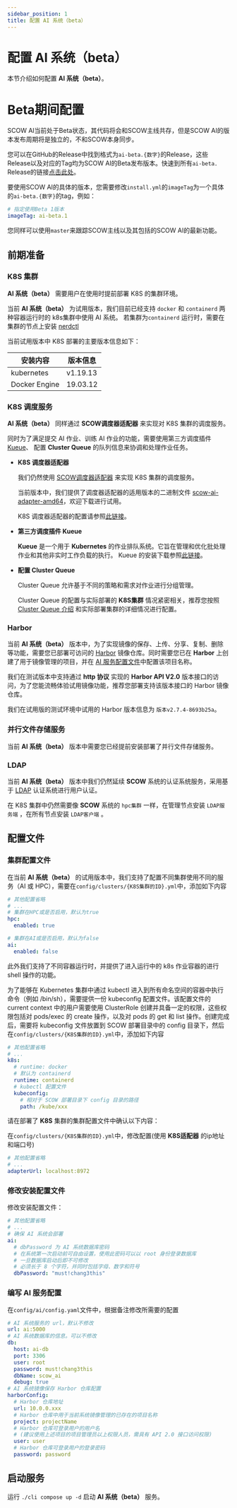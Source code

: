 ```yaml
---
sidebar_position: 1
title: 配置 AI 系统（beta）
---
```


# 配置 AI 系统（beta）

本节介绍如何配置 **AI 系统（beta）**。

# Beta期间配置

SCOW AI当前处于Beta状态，其代码将会和SCOW主线共存，但是SCOW AI的版本发布周期将是独立的，不和SCOW本身同步。

您可以在GitHub的Release中找到格式为`ai-beta.{数字}`的Release，这些Release以及对应的Tag均为SCOW AI的Beta发布版本。快速到所有`ai-beta.` Release的链接[点击此处](https://github.com/PKUHPC/SCOW/releases?q=ai-beta.&expanded=true)。

要使用SCOW AI的具体的版本，您需要修改`install.yml`的`imageTag`为一个具体的`ai-beta.{数字}`的tag，例如：

```yaml title="install.yaml"
# 指定使用Beta 1版本
imageTag: ai-beta.1  
```

您同样可以使用`master`来跟踪SCOW主线以及其包括的SCOW AI的最新功能。

## 前期准备

### K8S 集群

**AI 系统（beta）** 需要用户在使用时提前部署 K8S 的集群环境。

当前 **AI 系统（beta）** 为试用版本，我们目前已经支持 `docker` 和 `containerd` 两种容器运行时的 k8s集群中使用 AI 系统。 若集群为`containerd` 运行时，需要在集群的节点上安装 [nerdctl](https://github.com/containerd/nerdctl)

当前试用版本中 K8S 部署的主要版本信息如下：

| **安装内容**  | **版本信息** |
| ------------- | ------------ |
| kubernetes    | v1.19.13     |
| Docker Engine | 19.03.12     |

### K8S 调度服务

**AI 系统（beta）** 同样通过 **SCOW调度器适配器** 来实现对 K8S 集群的调度服务。

同时为了满足提交 AI 作业、训练 AI 作业的功能，需要使用第三方调度插件 [Kueue](https://kueue.sigs.k8s.io/docs/)、 配置 **Cluster Queue** 的队列信息来协调和处理作业任务。

- **K8S 调度器适配器**

  我们仍然使用 [SCOW调度器适配器](https://pkuhpc.github.io/SCOW/blog/scow-scheduler-adapter) 来实现 K8S 集群的调度服务。

  当前版本中，我们提供了调度器适配器的适用版本的二进制文件 [scow-ai-adapter-amd64](https://mirrors.pku.edu.cn/scow/releases/)，欢迎下载进行试用。

  K8S 调度器适配器的配置请参照[此链接](https://github.com/PKUHPC/scow-ai-adapter-config)。

- **第三方调度插件 Kueue**

  **Kueue** 是一个用于 **Kubernetes** 的作业排队系统。它旨在管理和优化批处理作业和其他非实时工作负载的执行。 Kueue 的安装下载参照[此链接](https://kueue.sigs.k8s.io/docs/installation/)。

- **配置 Cluster Queue**

  Cluster Queue 允许基于不同的策略和需求对作业进行分组管理。

  Cluster Queue 的配置与实际部署的 **K8S集群** 情况紧密相关，推荐您按照 [Cluster Queue 介绍](https://kueue.sigs.k8s.io/docs/concepts/cluster_queue/) 和实际部署集群的详细情况进行配置。

### Harbor

当前 **AI 系统（beta）** 版本中，为了实现镜像的保存、上传、分享、复制、删除等功能，需要您已部署可访问的 [Harbor](https://goharbor.io/) 镜像仓库。同时需要您已在 **Harbor** 上创建了用于镜像管理的项目，并在 [AI 服务配置文件](#编写-ai-服务配置)中配置该项目名称。

我们在测试版本中支持通过 **http 协议** 实现的 **Harbor API V2.0** 版本接口的访问，为了您能流畅体验试用镜像功能，推荐您部署支持该版本接口的 Harbor 镜像仓库。

我们在试用版的测试环境中试用的 Harbor 版本信息为 `版本v2.7.4-8693b25a`。

### 并行文件存储服务

当前 **AI 系统（beta）** 版本中需要您已经提前安装部署了并行文件存储服务。

### LDAP

当前 **AI 系统（beta）** 版本中我们仍然延续 **SCOW** 系统的认证系统服务，采用基于 [LDAP](../../config/auth/ldap.md) 认证系统进行用户认证。

在 K8S 集群中仍然需要像 **SCOW** 系统的 `hpc集群` 一样，在管理节点安装 `LDAP服务端` ，在所有节点安装 `LDAP客户端` 。


## 配置文件

### 集群配置文件

在当前 **AI 系统（beta）** 的试用版本中，我们支持了配置不同集群使用不同的服务（AI 或 HPC），需要在`config/clusters/{K8S集群的ID}.yml`中，添加如下内容

```yaml title="config/clusters/{K8S集群的ID}.yml"
# 其他配置省略
# ...
# 集群在HPC或是否启用，默认为true
hpc:
  enabled: true

# 集群在AI或是否启用，默认为false
ai:
  enabled: false
```

此外我们支持了不同容器运行时，并提供了进入运行中的 k8s 作业容器的进行 shell 操作的功能。

为了能够在 Kubernetes 集群中通过 kubectl 进入到所有命名空间的容器中执行命令（例如 /bin/sh），需要提供一份 kubeconfig 配置文件。该配置文件的 current context 中的用户需要使用 ClusterRole 创建并具备一定的权限，这些权限包括对 pods/exec 的 create 操作，以及对 pods 的 get 和 list 操作。创建完成后，需要将 kubeconfig 文件放置到 SCOW 部署目录中的 config 目录下，然后在`config/clusters/{K8S集群的ID}.yml`中，添加如下内容

```yaml title="config/clusters/{K8S集群的ID}.yml"
# 其他配置省略
# ...
k8s:
  # runtime: docker
  # 默认为 containerd
  runtime: containerd
  # kubectl 配置文件
  kubeconfig:
    # 相对于 SCOW 部署目录下 config 目录的路径
    path: /kube/xxx
```

请在部署了 **K8S** 集群的集群配置文件中确认以下内容：

在`config/clusters/{K8S集群的ID}.yml`中，修改配置(使用 **K8S适配器** 的ip地址和端口号)

```yaml title="config/clusters/{K8S集群的ID}.yml"
# 其他配置省略
# ...
adapterUrl: localhost:8972
```

### 修改安装配置文件

修改安装配置文件：

```yaml title="install.yaml"
# 其他配置省略
# ...
# 确保 AI 系统会部署
ai:
  # dbPassword 为 AI 系统数据库密码
  # 在系统第一次启动前可自由设置，使用此密码可以以 root 身份登录数据库
  # 一旦数据库启动后即不可修改
  # 必须长于 8 个字符，并同时包括字母、数字和符号
  dbPassword: "must!chang3this"
```

### 编写 AI 服务配置

在`config/ai/config.yaml`文件中，根据备注修改所需要的配置

```yaml title="config/ai/config.yaml"
# AI 系统服务的 url，默认不修改
url: ai:5000
# AI 系统数据库的信息。可以不修改
db:
  host: ai-db
  port: 3306
  user: root
  password: must!chang3this
  dbName: scow_ai
  debug: true
# AI 系统镜像保存 Harbor 仓库配置
harborConfig:
  # Harbor 仓库地址
  url: 10.0.0.xxx
  # Harbor 仓库中用于当前系统镜像管理的已存在的项目名称
  project: projectName
  # Harbor 仓库可登录用户的用户名
  # (建议使用上述项目的项目管理员以上权限人员，需具有 API 2.0 接口访问权限)
  user: user
  # Harbor 仓库可登录用户的登录密码
  password: password
```

## 启动服务

运行 `./cli compose up -d` 启动 **AI 系统（beta）** 服务。
